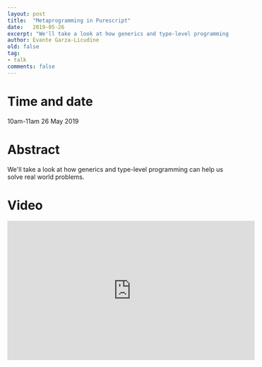 ```yaml
---
layout: post
title:  "Metaprogramming in Purescript"
date:   2019-05-26
excerpt: "We'll take a look at how generics and type-level programming can help us solve real world problems."
author: Evante Garza-Licudine
old: false
tag:
- talk
comments: false
---
```


# Time and date
10am-11am 26 May 2019

# Abstract

We'll take a look at how generics and type-level programming can help us solve real world problems.

# Video

<iframe width="560" height="315" src="https://www.youtube-nocookie.com/embed/1dTvSxPN7hQ" frameborder="0" allow="accelerometer; autoplay; encrypted-media; gyroscope; picture-in-picture" allowfullscreen></iframe>